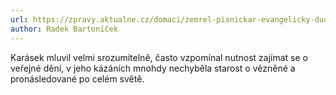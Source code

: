 ```yaml
---
url: https://zpravy.aktualne.cz/domaci/zemrel-pisnickar-evangelicky-duchovni-a-byvaly-poslanec-svat/r~d7cd7a6442ce11eb95caac1f6b220ee8/
author: Radek Bartoníček
---
```


Karásek mluvil velmi srozumitelně, často vzpomínal nutnost zajímat se o veřejné dění, v jeho kázáních mnohdy nechyběla starost o vězněné a pronásledované po celém světě.